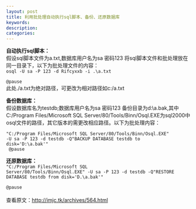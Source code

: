 ```yaml
---
layout: post
title: 利用批处理自动执行sql脚本、备份、还原数据库
keywords:
description:
categories:
---
```

<div><div><div id="sina_keyword_ad_area2"  class="articalContent   newfont_family"  >
			<p><strong>自动执行sql脚本：</STRONG><br />
假设sql脚本文件为a.txt,数据库用户名为sa 密码123
将sql脚本文件和批处理放在同一目录下，以下为批处理文件的内容：<br />
<code>osql -U sa -P 123 -d Rifcyxxb -i .\a.txt<br />
@pause</CODE><br />
此处./a.txt为绝对路径，可更改为相对路径如c:/a.txt</P>
<p><strong>备份数据库：</STRONG><br />
假设数据库名为testdb;数据库用户名为sa 密码123 备份目录为d:\a.bak,其中C:/Program
Files/Microsoft SQL
Server/80/Tools/Binn/Osql.EXE为sql2000中osql文件的路径，其它版本的需更改相应路径。以下为批处理内容：<br />

<code>"C:/Program Files/Microsoft SQL
Server/80/Tools/Binn/Osql.EXE" -U sa -P 123 -d testdb -Q"BACKUP
DATABASE testdb to disk='D:\a.bak'"<br />
@pause</CODE></P>
<p><strong>还原数据库：</STRONG><br />
<code>"C:/Program Files/Microsoft SQL
Server/80/Tools/Binn/Osql.EXE" -U sa -P 123 -d testdb -Q"RESTORE
DATABASE testdb from disk='D.\a.bak'"<br />
@pause</CODE><br />
<br />
查看原文：<a rel="nofollow" HREF="http://imjc.tk/archives/564.html"  >http://imjc.tk/archives/564.html</A></P>							
		</div></div></div>
    
